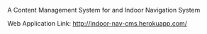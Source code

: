 A Content Management System for and Indoor Navigation System

Web Application Link:  http://indoor-nav-cms.herokuapp.com/
